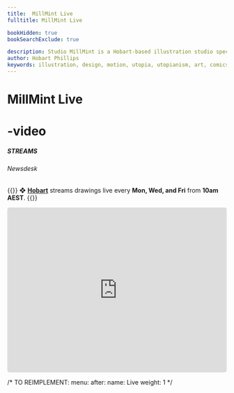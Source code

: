 ```yaml
---
title:  MillMint Live
fulltitle: MillMint Live

bookHidden: true
bookSearchExclude: true

description: Studio MillMint is a Hobart-based illustration studio specialising in utopian fiction.
author: Hobart Phillips
keywords: illustration, design, motion, utopia, utopianism, art, comics, comic, hobart, phillips, vekllei, millmint
---
```

<style>
/* twitch player round corners */
a, abbr, acronym, address, applet, article, aside, audio, b, big, blockquote, body, canvas, caption, center, cite, code, dd, del, details, dfn, div, dl, dt, em, embed, fieldset, figcaption, figure, footer, form, h1, h2, h3, h4, h5, h6, header, hgroup, html, i, iframe, img, ins, kbd, label, legend, li, mark, menu, nav, object, ol, output, p, pre, q, ruby, s, samp, section, small, span, strike, strong, sub, summary, sup, table, tbody, td, tfoot, th, thead, time, tr, tt, u, ul, var, video {
  border-radius: 5px;
}
</style>

<div id="headerbox">
<h1 class="title">MillMint Live</h1>
<h1 class="emoji" id="whirlybat">-video</h1>
</div>

<h5 span class="tag gray"> STREAMS </h5>
<h6 span class="sitetag">Newsdesk</h6>

{{<hint panel>}}
❖ [**Hobart**](/news/about/) streams drawings live every **Mon, Wed, and Fri** from **10am AEST**.
{{</hint>}}

<iframe src="https://player.twitch.tv?channel=melonkony&amp;parent=millmint.net&amp;referrer=https%3A%2F%2Fmillmint.net%2Flive%2F" frameborder="0" allowfullscreen="true" scrolling="no" border-radius="5px" height="378" width="100%"></iframe>

/* TO REIMPLEMENT:
menu:
after:
  name: Live
  weight: 1
  */
